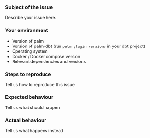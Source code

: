 ### Subject of the issue
Describe your issue here.

### Your environment
* Version of palm
* Version of palm-dbt (run `palm plugin versions` in your dbt project)
* Operating system
* Docker / Docker compose version
* Relevant dependencies and versions

### Steps to reproduce
Tell us how to reproduce this issue.

### Expected behaviour
Tell us what should happen

### Actual behaviour
Tell us what happens instead